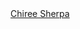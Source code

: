 <html>
  <head>
    <script type="text/javascript">
      (function(c){c.LIRenderAll=function(){function t(a){return Array.prototype.slice.call(a.attributes).filter(function(a){return-1!==a.name.lastIndexOf("data-key-",0)}).map(function(a){return encodeURIComponent(a.name.replace("data-","").toLowerCase())+"\x3d"+encodeURIComponent(a.value)})}function u(a){var d=a.getAttribute("data-size"),b=a.getAttribute("data-locale"),e=a.getAttribute("data-type"),v=a.getAttribute("data-theme"),c=a.getAttribute("data-vanity"),g=a.getAttribute("data-version"),h=a.getAttribute("data-ei"),
k=a.getAttribute("data-entity"),l=a.getAttribute("data-iscreate"),f=Math.round(1E6*Math.random()),h=h?"https://badges.linkedin-ei.com/":"https://badges.linkedin.com/",b=["locale\x3d"+encodeURIComponent(b),"badgetype\x3d"+encodeURIComponent(e),"badgetheme\x3d"+encodeURIComponent(v),"uid\x3d"+encodeURIComponent(f),"version\x3d"+encodeURIComponent(g)];"v2"===g?(h+="view",b.push("badgesize\x3d"+encodeURIComponent(d)),b.push("entity\x3d"+encodeURIComponent(k)),b=b.concat(t(a))):(h+="profile",b.push("maxsize\x3d"+
encodeURIComponent(d)),b.push("trk\x3d"+encodeURIComponent("profile-badge")),b.push("vanityname\x3d"+encodeURIComponent(c)));l&&b.push("fromCreate\x3dtrue");d=h+"?"+b.join("\x26");a.setAttribute("data-uid",f);a=document.createElement("script");a.src=d;p.push(a);document.body.appendChild(a)}function q(a,d){if("SCRIPT"!==a.tagName||r[a.src]||d&&(!d||a.getAttribute("data-isartdeco")))for(var b=0,e=a.childNodes;b<e.length;)q(e[b++],d);else a.parentNode.replaceChild(w(a),a),r[a.src]=!0;return a}function w(a){for(var d=
document.createElement("script"),b=a.attributes.length-1;0<=b;b--)d.setAttribute(a.attributes[b].name,a.attributes[b].value);return d}function x(){if(m>=n&&0<n||m>=g.length)delete c.LIBadgeCallback,p.map(function(a){document.body.removeChild(a)})}var m=0,n=0,p=[],r={},g=Array.prototype.slice.call(document.querySelectorAll(".LI-profile-badge, .LI-entity-badge")),k,l,f,s;k=0;for(l=g.length;k<l;k++)f=g[k],s=f.getAttribute("data-rendered"),s||(n++,f.setAttribute("data-rendered",!0),u(f));c.LIBadgeCallback=
function(a,d){m++;var b,e,c,f;b=0;for(l=g.length;b<l;b++)e=g[b],f=e.getAttribute("data-iscreate"),c=parseInt(e.getAttribute("data-uid"),10),c===d&&(c=document.createElement("div"),c.innerHTML=a,e.appendChild(c),q(e,f));x()}};"complete"===document.readyState?c.LIRenderAll():c.addEventListener("load",c.LIRenderAll,!1)})(window);
    </script>
  </head>
<div class="LI-profile-badge"  data-version="v1" data-size="large" data-locale="en_US" data-type="horizontal" data-theme="dark" data-vanity="chiree-sherpa"><a class="LI-simple-link" href='https://np.linkedin.com/in/chiree-sherpa?trk=profile-badge'>Chiree Sherpa</a></div>
</html>

